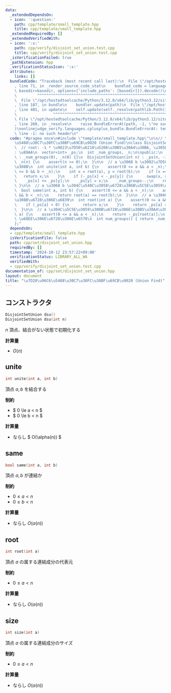 ```yaml
---
data:
  _extendedDependsOn:
  - icon: ':question:'
    path: cpp/template/small_template.hpp
    title: cpp/template/small_template.hpp
  _extendedRequiredBy: []
  _extendedVerifiedWith:
  - icon: ':x:'
    path: cpp/verify/disjoint_set_union.test.cpp
    title: cpp/verify/disjoint_set_union.test.cpp
  _isVerificationFailed: true
  _pathExtension: hpp
  _verificationStatusIcon: ':x:'
  attributes:
    links: []
  bundledCode: "Traceback (most recent call last):\n  File \"/opt/hostedtoolcache/Python/3.12.0/x64/lib/python3.12/site-packages/onlinejudge_verify/documentation/build.py\"\
    , line 71, in _render_source_code_stat\n    bundled_code = language.bundle(stat.path,\
    \ basedir=basedir, options={'include_paths': [basedir]}).decode()\n          \
    \         ^^^^^^^^^^^^^^^^^^^^^^^^^^^^^^^^^^^^^^^^^^^^^^^^^^^^^^^^^^^^^^^^^^^^^^^^^^^^^^^^^\n\
    \  File \"/opt/hostedtoolcache/Python/3.12.0/x64/lib/python3.12/site-packages/onlinejudge_verify/languages/cplusplus.py\"\
    , line 187, in bundle\n    bundler.update(path)\n  File \"/opt/hostedtoolcache/Python/3.12.0/x64/lib/python3.12/site-packages/onlinejudge_verify/languages/cplusplus_bundle.py\"\
    , line 401, in update\n    self.update(self._resolve(pathlib.Path(included), included_from=path))\n\
    \                ^^^^^^^^^^^^^^^^^^^^^^^^^^^^^^^^^^^^^^^^^^^^^^^^^^^^^^^^^\n \
    \ File \"/opt/hostedtoolcache/Python/3.12.0/x64/lib/python3.12/site-packages/onlinejudge_verify/languages/cplusplus_bundle.py\"\
    , line 260, in _resolve\n    raise BundleErrorAt(path, -1, \"no such header\"\
    )\nonlinejudge_verify.languages.cplusplus_bundle.BundleErrorAt: template/small_template.hpp:\
    \ line -1: no such header\n"
  code: "#pragma once\n#include \"template/small_template.hpp\"\n\n// \u7D20\u96C6\
    \u5408\u30C7\u30FC\u30BF\u69CB\u9020 (Union Find)\nclass DisjointSetUnion {\n\
    \  // root: -1 * \u9023\u7D50\u6210\u5206\u30B5\u30A4\u30BA, \u305D\u306E\u4ED6\
    : \u89AA\n  vector<int> _ps;\n  int _num_groups, _n;\n\npublic:\n  DisjointSetUnion()\
    \ : _num_groups(0), _n(0) {}\n  DisjointSetUnion(int n) : _ps(n, -1), _num_groups(n),\
    \ _n(n) {\n    assert(n >= 0);\n  }\n\n  // a \u3068 b \u3092\u7D50\u5408\u3059\
    \u308B\n  int unite(int a, int b) {\n    assert(0 <= a && a < _n);\n    assert(0\
    \ <= b && b < _n);\n    int x = root(a), y = root(b);\n    if (x == y) {\n   \
    \   return x;\n    }\n    if (-_ps[x] < -_ps[y]) {\n      swap(x, y);\n    }\n\
    \    _ps[x] += _ps[y];\n    _ps[y] = x;\n    _num_groups--;\n    return x;\n \
    \ }\n\n  // a \u3068 b \u304C\u540C\u3058\u6728\u306B\u5C5E\u3059\u308B\u304B\n\
    \  bool same(int a, int b) {\n    assert(0 <= a && a < _n);\n    assert(0 <= b\
    \ && b < _n);\n    return root(a) == root(b);\n  }\n\n  // a \u304C\u5C5E\u3059\
    \u308B\u6728\u306E\u6839\n  int root(int a) {\n    assert(0 <= a && a < _n);\n\
    \    if (_ps[a] < 0) {\n      return a;\n    }\n    return _ps[a] = root(_ps[a]);\n\
    \  }\n\n  // a \u304C\u5C5E\u3059\u308B\u6728\u306E\u30B5\u30A4\u30BA\n  int size(int\
    \ a) {\n    assert(0 <= a && a < _n);\n    return -_ps[root(a)];\n  }\n\n  //\
    \ \u68EE\u306E\u6728\u306E\u6570\n  int num_groups() { return _num_groups; }\n\
    };"
  dependsOn:
  - cpp/template/small_template.hpp
  isVerificationFile: false
  path: cpp/set/disjoint_set_union.hpp
  requiredBy: []
  timestamp: '2024-10-12 23:57:22+09:00'
  verificationStatus: LIBRARY_ALL_WA
  verifiedWith:
  - cpp/verify/disjoint_set_union.test.cpp
documentation_of: cpp/set/disjoint_set_union.hpp
layout: document
title: "\u7D20\u96C6\u5408\u30C7\u30FC\u30BF\u69CB\u9020 (Union Find)"
---
```

<link rel="stylesheet" type="text/css" href="../../css/common.css">

## コンストラクタ

```cpp
DisjointSetUnion dsu()
DisjointSetUnion dsu(int n)
```

$n$ 頂点、結合がない状態で初期化する

**計算量**

- $O(n)$


## unite

```cpp
int unite(int a, int b)
```

頂点 $a, b$ を結合する

**制約**

- $ 0 \le a < n $
- $ 0 \le b < n $

**計算量**

- ならし $ O(\alpha(n)) $


## same

```cpp
bool same(int a, int b)
```

頂点 $a, b$ が連結か

**制約**

- $0 \leq a < n$
- $0 \leq b < n$

**計算量**

- ならし $O(\alpha(n))$

## root

```cpp
int root(int a)
```

頂点 $a$ の属する連結成分の代表元

**制約**

- $0 \leq a < n$

**計算量**

- ならし $O(\alpha(n))$

## size

```cpp
int size(int a)
```

頂点 $a$ の属する連結成分のサイズ

**制約**

- $0 \leq a < n$

**計算量**

- ならし $O(\alpha(n))$

